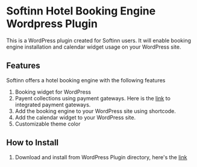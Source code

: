 # Softinn Hotel Booking Engine Wordpress Plugin
This is a WordPress plugin created for Softinn users. It will enable booking engine installation and calendar widget usage on your WordPress site.

## Features
Softinn offers a hotel booking engine with the following features
1. Booking widget for WordPress
1. Payent collections using payment gateways. Here is the [link](https://www.mysoftinn.com/integrations) to integrated payment gateways.
1. Add the booking engine to your WordPress site using shortcode.
1. Add the calendar widget to your WordPress site.
1. Customizable theme color

## How to Install
1. Download and install from WordPress Plugin directory, here's the [link](https://wordpress.org/plugins/softinn-booking-engine/)
